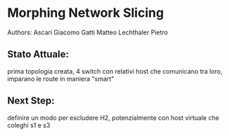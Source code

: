 # Morphing Network Slicing

Authors: 
Ascari Giacomo
Gatti Matteo
Lechthaler Pietro


## Stato Attuale:
prima topologia creata, 4 switch con relativi host che comunicano tra loro, imparano le route in maniera "smart"

## Next Step:
definire un modo per escludere H2, potenzialmente con host virtuale che coleghi s1 e s3
